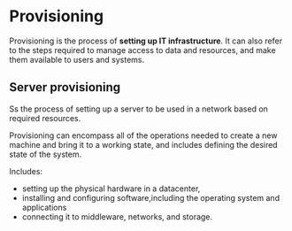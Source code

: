 # Provisioning
Provisioning is the process of **setting up IT infrastructure**. 
It can also refer to the steps required to manage access to data and resources, and make them available to users and systems.

## Server provisioning
Ss the process of setting up a server to be used in a network based on required resources. 

Provisioning can encompass all of the operations needed to create a new machine and bring it to a working state, and includes defining the desired state of the system.

Includes:
- setting up the physical hardware in a datacenter,
- installing and configuring software,including the operating system and applications
- connecting it to middleware, networks, and storage.